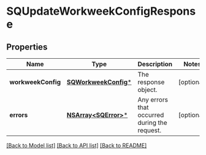 # SQUpdateWorkweekConfigResponse

## Properties
Name | Type | Description | Notes
------------ | ------------- | ------------- | -------------
**workweekConfig** | [**SQWorkweekConfig***](SQWorkweekConfig.md) | The response object. | [optional] 
**errors** | [**NSArray&lt;SQError&gt;***](SQError.md) | Any errors that occurred during the request. | [optional] 

[[Back to Model list]](../README.md#documentation-for-models) [[Back to API list]](../README.md#documentation-for-api-endpoints) [[Back to README]](../README.md)


